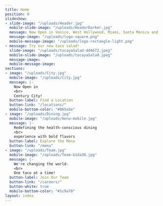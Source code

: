 ```yaml
---
title: Home
position: 0
slideshow:
- slide-image: "/uploads/Header.jpg"
  mobile-slide-image: "/uploads/HeaderDarker.jpg"
  message: Now Open in Venice, West Hollywood, Miami, Santa Monica and Playa Vista
  message-image: "/uploads/logo-square.png"
  mobile-message-image: "/uploads/logo-rectangle-light.png"
- message: Try our new taco salad!
  slide-image: "/uploads/tocayaSalad-dd4672.jpeg"
  mobile-slide-image: "/uploads/tocayaSalad.jpeg"
  message-image: 
  mobile-message-image: 
sections:
- image: "/uploads/City.jpg"
  mobile-image: "/uploads/City.jpg"
  message: |-
    Now Open in
    <br>
    Century City!
  button-label: Find a Location
  button-link: "/locations/"
  mobile-bottom-color: "#865a5e"
- image: "/uploads/Dining.jpg"
  mobile-image: "/uploads/menu-mobile.jpg"
  message: |-
    Redefining the health-conscious dining
    <br>
    experience with bold flavors
  button-label: Explore the Menu
  button-link: "/menu"
- image: "/uploads/Team.jpg"
  mobile-image: "/uploads/Team-b1da38.jpg"
  message: |-
    We're changing the world-
    <br>
    One taco at a time!
  button-label: Join Our Team
  button-link: "/careers/"
  button-white: true
  mobile-bottom-color: "#1c9a70"
layout: index
---
```


